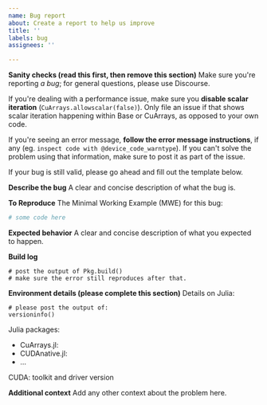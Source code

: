 ```yaml
---
name: Bug report
about: Create a report to help us improve
title: ''
labels: bug
assignees: ''

---
```


**Sanity checks (read this first, then remove this section)**
Make sure you're reporting *a bug*; for general questions, please use Discourse.

If you're dealing with a performance issue, make sure you **disable scalar iteration** (`CuArrays.allowscalar(false)`). Only file an issue if that shows scalar iteration happening within Base or CuArrays, as opposed to your own code.

If you're seeing an error message, **follow the error message instructions**, if any (eg. `inspect code with @device_code_warntype`). If you can't solve the problem using that information, make sure to post it as part of the issue.

If your bug is still valid, please go ahead and fill out the template below.

**Describe the bug**
A clear and concise description of what the bug is.

**To Reproduce**
The Minimal Working Example (MWE) for this bug:
```julia
# some code here
```

**Expected behavior**
A clear and concise description of what you expected to happen.

**Build log**
```
# post the output of Pkg.build()
# make sure the error still reproduces after that.
```

**Environment details (please complete this section)**
Details on Julia:
```
# please post the output of:
versioninfo()
```

Julia packages:
 - CuArrays.jl:
 - CUDAnative.jl:
 - ...

CUDA: toolkit and driver version


**Additional context**
Add any other context about the problem here.
